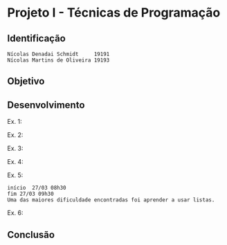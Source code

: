 # Projeto I - Técnicas de Programação

## Identificação

	Nícolas Denadai Schmidt		19191
	Nícolas Martins de Oliveira	19193

## Objetivo


## Desenvolvimento

Ex. 1: 

	

Ex. 2: 

	

Ex. 3: 

	

Ex. 4: 

	

Ex. 5:

	início	27/03 08h30
	fim	27/03 09h30
	Uma das maiores dificuldade encontradas foi aprender a usar listas.

Ex. 6: 

	


## Conclusão
